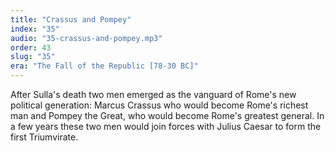 ```yaml
---
title: "Crassus and Pompey"
index: "35"
audio: "35-crassus-and-pompey.mp3"
order: 43
slug: "35"
era: "The Fall of the Republic [78-30 BC]"
---
```


After Sulla's death two men emerged as the vanguard of Rome's new political generation: Marcus Crassus who would become Rome's richest man and Pompey the Great, who would become Rome's greatest general. In a few years these two men would join forces with Julius Caesar to form the first Triumvirate. 


